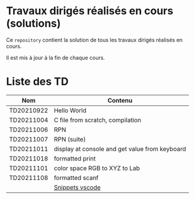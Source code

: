 # Travaux dirigés réalisés en cours (solutions)

Ce `repository` contient la solution de tous les travaux dirigés réalisés en cours.

Il est mis à jour à la fin de chaque cours.

# Liste des TD

| Nom | Contenu |
|---|---|
|TD20210922| Hello World |
|TD20211004| C file from scratch, compilation |
|TD20211006| RPN |
|TD20211007| RPN (suite) |
|TD20211011| display at console and get value from keyboard	|
|TD20211018| formatted print |
|TD20211101| color space RGB to XYZ to Lab |
|TD20211108| formatted scanf |
|| [Snippets vscode](https://code.visualstudio.com/docs/editor/userdefinedsnippets)|
